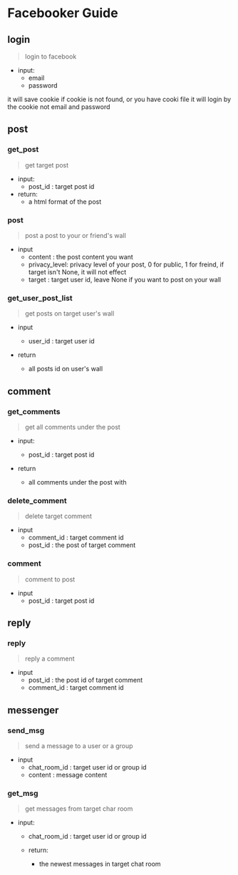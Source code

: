 # Facebooker Guide

## login
> login to facebook
- input:
  - email
  - password

it will save cookie if cookie is not found, or you have cooki file it will login by the cookie not email and password

## post

### get_post
> get target post
- input:
  - post_id : target post id
- return:
  - a html format of the post 
  

### post
> post a post to your or friend's wall
- input
  - content : the post content you want
  - privacy_level: privacy level of your post, 0 for public, 1 for freind, if target isn't None, it will not effect
  - target : target user id, leave None if you want to post on your wall

### get_user_post_list
> get posts on target user's wall
- input
  - user_id : target user id

- return
  - all posts id on user's wall

## comment

### get_comments

> get all comments under the post

- input:
  - post_id : target post id

- return 
  - all comments under the post with 

### delete_comment
> delete target comment
- input
    - comment_id : target comment id
    - post_id : the post of target comment

### comment
> comment to post
- input
    - post_id : target post id


## reply
### reply
> reply a comment
- input
  - post_id : the post id of target comment 
  - comment_id : target comment id
## messenger

### send_msg
> send a message to a user or a group

- input
  - chat_room_id : target user id or group id
  - content : message content

### get_msg
> get messages from target char room

- input:
  - chat_room_id : target user id or group id
  
  - return:
    - the newest messages in target chat room
   